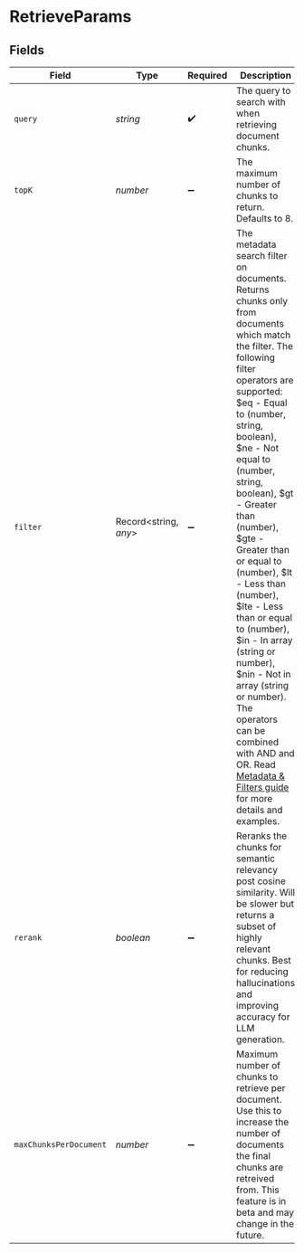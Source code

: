 # RetrieveParams


## Fields

| Field                                                                                                                                                                                                                                                                                                                                                                                                                                                                                                                                                                                                                   | Type                                                                                                                                                                                                                                                                                                                                                                                                                                                                                                                                                                                                                    | Required                                                                                                                                                                                                                                                                                                                                                                                                                                                                                                                                                                                                                | Description                                                                                                                                                                                                                                                                                                                                                                                                                                                                                                                                                                                                             | Example                                                                                                                                                                                                                                                                                                                                                                                                                                                                                                                                                                                                                 |
| ----------------------------------------------------------------------------------------------------------------------------------------------------------------------------------------------------------------------------------------------------------------------------------------------------------------------------------------------------------------------------------------------------------------------------------------------------------------------------------------------------------------------------------------------------------------------------------------------------------------------- | ----------------------------------------------------------------------------------------------------------------------------------------------------------------------------------------------------------------------------------------------------------------------------------------------------------------------------------------------------------------------------------------------------------------------------------------------------------------------------------------------------------------------------------------------------------------------------------------------------------------------- | ----------------------------------------------------------------------------------------------------------------------------------------------------------------------------------------------------------------------------------------------------------------------------------------------------------------------------------------------------------------------------------------------------------------------------------------------------------------------------------------------------------------------------------------------------------------------------------------------------------------------- | ----------------------------------------------------------------------------------------------------------------------------------------------------------------------------------------------------------------------------------------------------------------------------------------------------------------------------------------------------------------------------------------------------------------------------------------------------------------------------------------------------------------------------------------------------------------------------------------------------------------------- | ----------------------------------------------------------------------------------------------------------------------------------------------------------------------------------------------------------------------------------------------------------------------------------------------------------------------------------------------------------------------------------------------------------------------------------------------------------------------------------------------------------------------------------------------------------------------------------------------------------------------- |
| `query`                                                                                                                                                                                                                                                                                                                                                                                                                                                                                                                                                                                                                 | *string*                                                                                                                                                                                                                                                                                                                                                                                                                                                                                                                                                                                                                | :heavy_check_mark:                                                                                                                                                                                                                                                                                                                                                                                                                                                                                                                                                                                                      | The query to search with when retrieving document chunks.                                                                                                                                                                                                                                                                                                                                                                                                                                                                                                                                                               | What is the best pizza place in SF?                                                                                                                                                                                                                                                                                                                                                                                                                                                                                                                                                                                     |
| `topK`                                                                                                                                                                                                                                                                                                                                                                                                                                                                                                                                                                                                                  | *number*                                                                                                                                                                                                                                                                                                                                                                                                                                                                                                                                                                                                                | :heavy_minus_sign:                                                                                                                                                                                                                                                                                                                                                                                                                                                                                                                                                                                                      | The maximum number of chunks to return. Defaults to 8.                                                                                                                                                                                                                                                                                                                                                                                                                                                                                                                                                                  | 8                                                                                                                                                                                                                                                                                                                                                                                                                                                                                                                                                                                                                       |
| `filter`                                                                                                                                                                                                                                                                                                                                                                                                                                                                                                                                                                                                                | Record<string, *any*>                                                                                                                                                                                                                                                                                                                                                                                                                                                                                                                                                                                                   | :heavy_minus_sign:                                                                                                                                                                                                                                                                                                                                                                                                                                                                                                                                                                                                      | The metadata search filter on documents. Returns chunks only from documents which match the filter. The following filter operators are supported: $eq - Equal to (number, string, boolean), $ne - Not equal to (number, string, boolean), $gt - Greater than (number), $gte - Greater than or equal to (number), $lt - Less than (number), $lte - Less than or equal to (number), $in - In array (string or number), $nin - Not in array (string or number). The operators can be combined with AND and OR. Read [Metadata & Filters guide](https://docs.ragie.ai/docs/metadata-filters) for more details and examples. | [<br/>{<br/>"department": {<br/>"$in": [<br/>"sales",<br/>"marketing"<br/>]<br/>}<br/>}<br/>]                                                                                                                                                                                                                                                                                                                                                                                                                                                                                                                           |
| `rerank`                                                                                                                                                                                                                                                                                                                                                                                                                                                                                                                                                                                                                | *boolean*                                                                                                                                                                                                                                                                                                                                                                                                                                                                                                                                                                                                               | :heavy_minus_sign:                                                                                                                                                                                                                                                                                                                                                                                                                                                                                                                                                                                                      | Reranks the chunks for semantic relevancy post cosine similarity. Will be slower but returns a subset of highly relevant chunks. Best for reducing hallucinations and improving accuracy for LLM generation.                                                                                                                                                                                                                                                                                                                                                                                                            | true                                                                                                                                                                                                                                                                                                                                                                                                                                                                                                                                                                                                                    |
| `maxChunksPerDocument`                                                                                                                                                                                                                                                                                                                                                                                                                                                                                                                                                                                                  | *number*                                                                                                                                                                                                                                                                                                                                                                                                                                                                                                                                                                                                                | :heavy_minus_sign:                                                                                                                                                                                                                                                                                                                                                                                                                                                                                                                                                                                                      | Maximum number of chunks to retrieve per document. Use this to increase the number of documents the final chunks are retreived from. This feature is in beta and may change in the future.                                                                                                                                                                                                                                                                                                                                                                                                                              | 3                                                                                                                                                                                                                                                                                                                                                                                                                                                                                                                                                                                                                       |